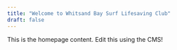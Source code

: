 ```yaml
---
title: "Welcome to Whitsand Bay Surf Lifesaving Club"
draft: false
---
```


This is the homepage content. Edit this using the CMS!

